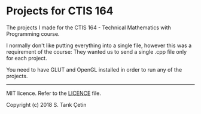 # Projects for CTIS 164
The projects I made for the CTIS 164 - Technical Mathematics with Programming course.

I normally don't like putting everything into a single file, however this was a requirement of the course: 
They wanted us to send a single .cpp file only for each project.

You need to have GLUT and OpenGL installed in order to run any of the projects.

----

MIT licence. Refer to the [LICENCE](/LICENSE) file.

Copyright (c) 2018 S. Tarık Çetin
